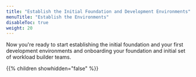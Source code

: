 ```yaml
---
title: "Establish the Initial Foundation and Development Environments"
menuTitle: "Establish the Environments"
disableToc: true
weight: 20
---
```


Now you're ready to start establishing the initial foundation and your first development environments and onboarding your foundation and initial set of workload builder teams.

{{% children showhidden="false" %}}